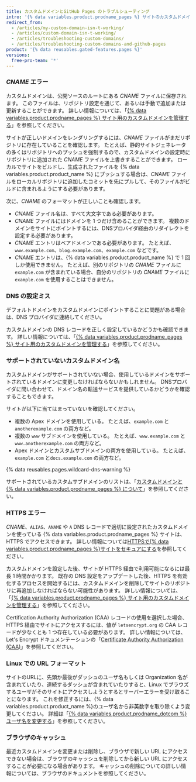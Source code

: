 ```yaml
---
title: カスタムドメインとGitHub Pages のトラブルシューティング
intro: '{% data variables.product.prodname_pages %} サイトのカスタムドメインまたは HTTPS について、よくあるエラーを確認して Issue を解決することができます。'
redirect_from:
  - /articles/my-custom-domain-isn-t-working/
  - /articles/custom-domain-isn-t-working/
  - /articles/troubleshooting-custom-domains/
  - /articles/troubleshooting-custom-domains-and-github-pages
product: '{% data reusables.gated-features.pages %}'
versions:
  free-pro-team: '*'
---
```


### _CNAME_ エラー

カスタムドメインは、公開ソースのルートにある _CNAME_ ファイルに保存されます。 このファイルは、リポジトリ設定を通じて、あるいは手動で追加または更新することができます。 詳しい情報については、「[{% data variables.product.prodname_pages %} サイト用のカスタムドメインを管理する](/articles/managing-a-custom-domain-for-your-github-pages-site)」を参照してください。

サイトが正しいドメインをレンダリングするには、_CNAME_ ファイルがまだリポジトリに存在していることを確認します。 たとえば、静的サイトジェネレータの多くはリポジトリへのプッシュを強制するので、カスタムドメインの設定時にリポジトリに追加された _CNAME_ ファイルを上書きすることができます。 ローカルでサイトをビルドし、生成されたファイルを {% data variables.product.product_name %} にプッシュする場合は、_CNAME_ ファイルをローカルリポジトリに追加したコミットを先にプルして、そのファイルがビルドに含まれるようにする必要があります。

次に、_CNAME_ のフォーマットが正しいことも確認します。

- _CNAME_ ファイル名は、すべて大文字である必要があります。
- _CNAME_ ファイルにはドメインを 1 つだけ含めることができます。 複数のドメインをサイトにポイントするには、DNSプロバイダ経由のリダイレクトを設定する必要があります。
- _CNAME_ エントリはベアドメインである必要があります。 たとえば、`www.example.com`、`blog.example.com`、`example.com` などです。
- _CNAME_ エントリは、{% data variables.product.product_name %} で 1 回しか使用できません。 たとえば、別のリポジトリの _CNAME_ ファイルに `example.com` が含まれている場合、自分のリポジトリの _CNAME_ ファイルに `example.com` を使用することはできません。

### DNS の設定ミス

デフォルトドメインをカスタムドメインにポイントすることに問題がある場合は、DNS プロバイダに連絡してください。

カスタムドメインの DNS レコードを正しく設定しているかどうかも確認できます。 詳しい情報については、「[{% data variables.product.prodname_pages %} サイト用のカスタムドメインを管理する](/articles/managing-a-custom-domain-for-your-github-pages-site)」を参照してください。

### サポートされていないカスタムドメイン名

カスタムドメインがサポートされていない場合、使用しているドメインをサポートされているドメインに変更しなければならないかもしれません。 DNSプロバイダに問い合わせて、ドメイン名の転送サービスを提供しているかどうかを確認することもできます。

サイトが以下に当てはまっていないを確認してください。
- 複数の Apex ドメインを使用している。 たとえば、`example.com` と`anotherexample.com` の両方など。
- 複数の `www` サブドメインを使用している。 たとえば、`www.example.com` と`www.anotherexample.com` の両方など。
- Apex ドメインとカスタムサブドメインの両方を使用している。 たとえば、`example.com` と`docs.example.com` の両方など。

{% data reusables.pages.wildcard-dns-warning %}

サポートされているカスタムサブドメインのリストは、「[カスタムドメインと {% data variables.product.prodname_pages %} について](/articles/about-custom-domains-and-github-pages/#supported-custom-domains)」を参照してください。

### HTTPS エラー

_CNAME_、`ALIAS`、`ANAME` や `A` DNS レコードで適切に設定されたカスタムドメインを使っている {% data variables.product.prodname_pages %} サイトは、HTTPS でアクセスできます。 詳しい情報については[HTTPSで{% data variables.product.prodname_pages %}サイトをセキュアにする](/articles/securing-your-github-pages-site-with-https)を参照してください。

カスタムドメインを設定した後、サイトが HTTPS 経由で利用可能になるには最長 1 時間かかります。 既存の DNS 設定をアップデートした後、HTTPS を有効化するプロセスを開始するには、カスタムドメインを削除してサイトのリポジトリに再追加しなければならない可能性があります。 詳しい情報については、「[{% data variables.product.prodname_pages %} サイト用のカスタムドメインを管理する](/articles/managing-a-custom-domain-for-your-github-pages-site)」を参照してください。

Certification Authority Authorization (CAA) レコードの使用を選択した場合、HTTPS 経由でサイトにアクセスするには、値が `letsencrypt.org` の CAA レコードが少なくとも 1 つ存在している必要があります。 詳しい情報については、Let's Encrypt ドキュメンテーションの「[Certificate Authority Authorization (CAA)](https://letsencrypt.org/docs/caa/)」を参照してください。

### Linux での URL フォーマット

サイトのURLに、先頭か最後がダッシュのユーザ名もしくは Organization 名が含まれていたり、連続するダッシュが含まれていたりすると、Linux でブラウズするユーザがそのサイトにアクセスしようとするとサーバーエラーを受け取ることになります。 これを修正するには、{% data variables.product.product_name %}のユーザ名から非英数字を取り除くよう変更してください。 詳細は「[{% data variables.product.prodname_dotcom %} ユーザ名を変更する](/articles/changing-your-github-username/)」を参照してください。

### ブラウザのキャッシュ

最近カスタムドメインを変更または削除し、ブラウザで新しい URL にアクセスできない場合は、ブラウザのキャッシュを削除してから新しい URL にアクセスすることが必要になる場合があります。 キャッシュの削除についての詳しい情報については、ブラウザのドキュメントを参照してください。

